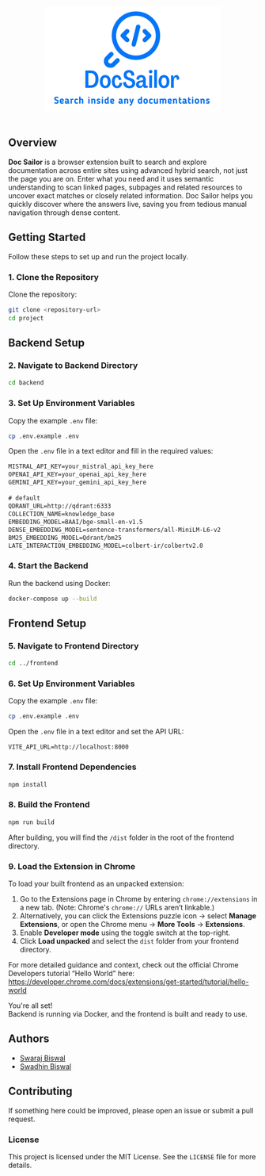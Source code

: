 <div align="center">
  <img src="./assets/DocSailor.png" alt="Datlore.ai" />
</div>
<br/>
<!-- # Doc-Sailor -->

## Overview

**Doc Sailor** is a browser extension built to search and explore documentation across entire sites using advanced hybrid search, not just the page you are on. Enter what you need and it uses semantic understanding to scan linked pages, subpages and related resources to uncover exact matches or closely related information. Doc Sailor helps you quickly discover where the answers live, saving you from tedious manual navigation through dense content.



## Getting Started

Follow these steps to set up and run the project locally.

### 1. Clone the Repository

Clone the repository:

```bash
git clone <repository-url>
cd project
```

## Backend Setup

### 2. Navigate to Backend Directory

```bash
cd backend
```

### 3. Set Up Environment Variables

Copy the example `.env` file:

```bash
cp .env.example .env
```

Open the `.env` file in a text editor and fill in the required values:

```
MISTRAL_API_KEY=your_mistral_api_key_here
OPENAI_API_KEY=your_openai_api_key_here
GEMINI_API_KEY=your_gemini_api_key_here

# default
QDRANT_URL=http://qdrant:6333
COLLECTION_NAME=knowledge_base
EMBEDDING_MODEL=BAAI/bge-small-en-v1.5
DENSE_EMBEDDING_MODEL=sentence-transformers/all-MiniLM-L6-v2
BM25_EMBEDDING_MODEL=Qdrant/bm25
LATE_INTERACTION_EMBEDDING_MODEL=colbert-ir/colbertv2.0
```

### 4. Start the Backend

Run the backend using Docker:

```bash
docker-compose up --build
```


## Frontend Setup

### 5. Navigate to Frontend Directory

```bash
cd ../frontend
```

### 6. Set Up Environment Variables

Copy the example `.env` file:

```bash
cp .env.example .env
```

Open the `.env` file in a text editor and set the API URL:

```
VITE_API_URL=http://localhost:8000
```

### 7. Install Frontend Dependencies

```bash
npm install
```

### 8. Build the Frontend

```bash
npm run build
```

After building, you will find the `/dist` folder in the root of the frontend directory.

### 9. Load the Extension in Chrome

To load your built frontend as an unpacked extension:

1. Go to the Extensions page in Chrome by entering `chrome://extensions` in a new tab. (Note: Chrome's `chrome://` URLs aren’t linkable.)  
2. Alternatively, you can click the Extensions puzzle icon → select **Manage Extensions**, or open the Chrome menu → **More Tools** → **Extensions**.  
3. Enable **Developer mode** using the toggle switch at the top-right.  
4. Click **Load unpacked** and select the `dist` folder from your frontend directory.

For more detailed guidance and context, check out the official Chrome Developers tutorial “Hello World” here:
https://developer.chrome.com/docs/extensions/get-started/tutorial/hello-world


You're all set!  
Backend is running via Docker, and the frontend is built and ready to use.


##  Authors
 
- [Swaraj Biswal](https://github.com/SWARAJ-42)
- [Swadhin Biswal](https://github.com/swadhin505) 


## Contributing

If something here could be improved, please open an issue or submit a pull request.

### License

This project is licensed under the MIT License. See the `LICENSE` file for more details.



